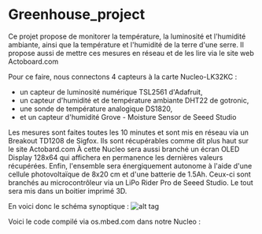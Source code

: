 # Greenhouse_project
Ce projet propose de monitorer la température, la luminosité et l'humidité ambiante, ainsi que la température et l'humidité de la terre d'une serre. Il propose aussi de mettre ces mesures en réseau et de les lire via le site web Actoboard.com

Pour ce faire, nous connectons 4 capteurs à la carte Nucleo-LK32KC :
  - un capteur de luminosité numérique TSL2561 d'Adafruit,
  - un capteur d'humidité et de température ambiante DHT22 de gotronic,
  - une sonde de température analogique DS1820,
  - et un capteur d'humidité Grove - Moisture Sensor de Seeed Studio

Les mesures sont faites toutes les 10 minutes et sont mis en réseau via un Breakout TD1208 de Sigfox. Ils sont récupérables comme dit plus haut sur le site Actobard.com
À cette Nucleo sera aussi branché un écran OLED Display 128x64 qui affichera en permanence les dernières valeurs récupérées.
Enfin, l'ensemble sera énergiquement autonome à l'aide d'une cellule photovoltaïque de 8x20 cm et d'une batterie de 1.5Ah. Ceux-ci sont branchés au microcontrôleur via un LiPo Rider Pro de Seeed Studio.
Le tout sera mis dans un boitier imprimé 3D. 

En voici donc le schéma synoptique :
![alt tag](https://user-images.githubusercontent.com/22792781/35197159-e7b649e0-fedb-11e7-82ea-f0fbacf0a8a4.png)

Voici le code compilé via os.mbed.com dans notre Nucleo :


